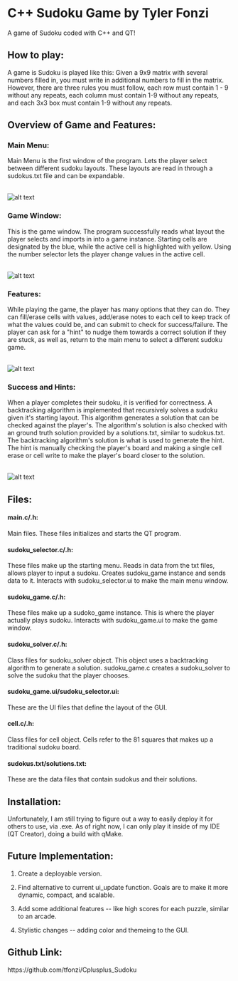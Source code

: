 <h1>C++ Sudoku Game by Tyler Fonzi</h1>

A game of Sudoku coded with C++ and QT!

<h2>How to play:</h2>
A game is Sudoku is played like this: Given a 9x9 matrix with several numbers filled in, you must write in additional numbers to fill in the matrix. 
However, there are three rules you must follow, each row must contain 1 - 9 without any repeats, each column must contain 1-9 without any repeats, and each 3x3 box must contain 1-9 without any repeats.

<h2>Overview of Game and Features:</h2>

<h3>Main Menu:</h3> Main Menu is the first window of the program. Lets the player select between different sudoku layouts. These layouts are read in through a sudokus.txt file and can be expandable.<br /><br />

![alt text](https://github.com/tfonzi/Cplusplus_Sudoku/blob/main/MainMenu.PNG)

<h3>Game Window:</h3> This is the game window. The program successfully reads what layout the player selects and imports in into a game instance. Starting cells are designated by the blue, while the active cell is highlighted with yellow. Using the number selector lets the player change values in the active cell.<br /><br />


![alt text](https://github.com/tfonzi/Cplusplus_Sudoku/blob/main/Sudoku%20Game.PNG)

<h3>Features:</h3>
While playing the game, the player has many options that they can do. They can fill/erase cells with values, add/erase notes to each cell to keep track of what the values could be, and can submit to check for success/failure. The player can ask for a "hint" to nudge them towards a correct solution if they are stuck, as well as, return to the main menu to select a different sudoku game.<br /><br />


![alt text](https://github.com/tfonzi/Cplusplus_Sudoku/blob/main/Features.PNG)

<h3>Success and Hints:</h3>
When a player completes their sudoku, it is verified for correctness. A backtracking algorithm is implemented that recursively solves a sudoku given it's starting layout. 
This algorithm generates a solution that can be checked against the player's. The algorithm's solution is also checked with an ground truth solution provided by a solutions.txt, similar to sudokus.txt. The backtracking algorithm's solution is what is used to generate the hint. The hint is manually checking the player's board and making a single cell erase or cell write to make the player's board closer to the solution.<br /><br />

![alt text](https://github.com/tfonzi/Cplusplus_Sudoku/blob/main/Success.PNG)

<h2>Files:</h2>

<h4>main.c/.h:</h4> 
Main files. These files initializes and starts the QT program.

<h4>sudoku_selector.c/.h:</h4> 
These files make up the starting menu. Reads in data from the txt files, allows player to input a sudoku. Creates sudoku_game instance and sends data to it. Interacts with sudoku_selector.ui to make the main menu window.

<h4>sudoku_game.c/.h:</h4> 
These files make up a sudoko_game instance. This is where the player actually plays sudoku. Interacts with sudoku_game.ui to make the game window.

<h4>sudoku_solver.c/.h:</h4> 
Class files for sudoku_solver object. This object uses a backtracking algorithm to generate a solution. sudoku_game.c creates a sudoku_solver to solve the sudoku that the player chooses.

<h4>sudoku_game.ui/sudoku_selector.ui:</h4> 
These are the UI files that define the layout of the GUI.

<h4>cell.c/.h:</h4> 
Class files for cell object. Cells refer to the 81 squares that makes up a traditional sudoku board.

<h4>sudokus.txt/solutions.txt:</h4> 
These are the data files that contain sudokus and their solutions.

<h2>Installation:</h2> Unfortunately, I am still trying to figure out a way to easily deploy it for others to use, via .exe. As of right now, I can only play it inside of my IDE (QT Creator), doing a build with qMake.

<h2>Future Implementation:</h2>

1. Create a deployable version.

2. Find alternative to current ui_update function. Goals are to make it more dynamic, compact, and scalable.

3. Add some additional features -- like high scores for each puzzle, similar to an arcade.

4. Stylistic changes -- adding color and themeing to the GUI.

<h2>Github Link:</h2> https://github.com/tfonzi/Cplusplus_Sudoku


